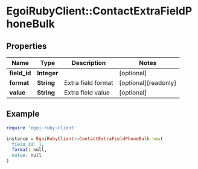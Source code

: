 # EgoiRubyClient::ContactExtraFieldPhoneBulk

## Properties

| Name | Type | Description | Notes |
| ---- | ---- | ----------- | ----- |
| **field_id** | **Integer** |  | [optional] |
| **format** | **String** | Extra field format | [optional][readonly] |
| **value** | **String** | Extra field value | [optional] |

## Example

```ruby
require 'egoi-ruby-client'

instance = EgoiRubyClient::ContactExtraFieldPhoneBulk.new(
  field_id: 1,
  format: null,
  value: null
)
```

